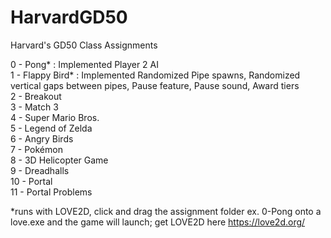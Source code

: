 # HarvardGD50
Harvard's GD50 Class Assignments

0 - Pong* : Implemented Player 2 AI  
1 - Flappy Bird* : Implemented Randomized Pipe spawns, Randomized vertical gaps between pipes, Pause feature, Pause sound, Award tiers  
2 - Breakout  
3 - Match 3  
4 - Super Mario Bros.  
5 - Legend of Zelda  
6 - Angry Birds  
7 - Pokémon  
8 - 3D Helicopter Game  
9 - Dreadhalls  
10 - Portal  
11 - Portal Problems  
  
*runs with LOVE2D, click and drag the assignment folder ex. 0-Pong onto a love.exe and the game will launch; get LOVE2D here https://love2d.org/
